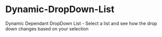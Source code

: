 Dynamic-DropDown-List
=====================

Dynamic Dependant DropDown List - Select a list and see how the drop down changes based on your selection
